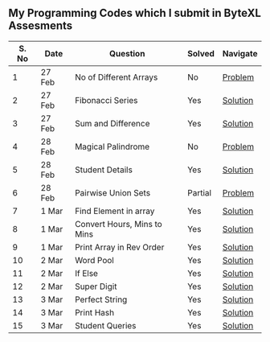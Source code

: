 ## My Programming Codes which I submit in ByteXL Assesments

|S. No|Date|Question|Solved|Navigate|
|---|---|---|---|---|
|1|27 Feb|No of Different Arrays|No|[Problem](./1.%20No%20of%20Different%20Arrays.py)|
|2|27 Feb|Fibonacci Series|Yes|[Solution](./2.%20Fibonacci%20Series.py)|
|3|27 Feb|Sum and Difference|Yes|[Solution](./3.%20Sum%20and%20Difference%20using%20Pointers.py)|
|4|28 Feb|Magical Palindrome|No|[Problem](./4.%20Magical%20Palindrome.py)|
|5|28 Feb|Student Details|Yes|[Solution](./5.%20Student%20Details.py)|
|6|28 Feb|Pairwise Union Sets|Partial|[Problem](./6.%20Pairwise%20Union%20Set.py)|
|7|1 Mar|Find Element in array|Yes|[Solution](./7.%20Element%20in%20array.py)|
|8|1 Mar|Convert Hours, Mins to Mins|Yes|[Solution](./8.%20Hours%20Mins%20to%20Mins.py)|
|9|1 Mar|Print Array in Rev Order|Yes|[Solution](./9.%20Print%20Array%20in%20Rev%20Order.py)|
|10|2 Mar|Word Pool|Yes|[Solution](./10.%20Word%20Pool.py)|
|11|2 Mar|If Else|Yes|[Solution](./11.%20If%20Else.py)|
|12|2 Mar|Super Digit|Yes|[Solution](./12.%20Super%20Digit.py)|
|13|3 Mar|Perfect String|Yes|[Solution](./13.%20Perfect%20String.py)|
|14|3 Mar|Print Hash|Yes|[Solution](./14.%20Print%20Hash.py)|
|15|3 Mar|Student Queries|Yes|[Solution](./15.%20Student%20Queries.py)|
